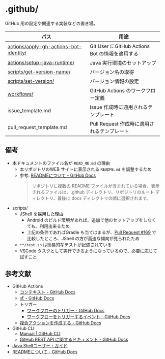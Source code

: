 # .github/
GitHub 用の設定や関連する実装などの置き場。

パス | 用途
--- | ---
[actions/apply-gh-actions-bot-identity/](./actions/apply-gh-actions-bot-identity/) | Git User にGitHub Actions Bot の情報を適用する
[actions/setup-java-runtime/](./actions/setup-java-runtime/) | Java 実行環境のセットアップ
[scripts/get-version-name/](./scripts/get-version-name/) | バージョン名の取得
[scripts/set-version/](./scripts/set-version/) | バージョン情報の設定
[workflows/](./workflows/) | GitHub Actions のワークフロー定義
issue_template.md | Issue 作成時に適用されるテンプレート
pull_request_template.md | Pull Request 作成時に適用されるテンプレート



## 備考
* 本ドキュメントのファイル名が `READ_ME.md` の理由
    * 本リポジトリのWEB サイトに表示される `README.md` を調整するため
    * 参考: [READMEについて - GitHub Docs]
        > リポジトリに複数の README ファイルが含まれている場合、表示されるファイルは、.github ディレクトリ、リポジトリのルート ディレクトリ、最後に docs ディレクトリの順に選択されます。
* scripts/
    * JShell を採用した理由
        * Android のビルド環境があれば、追加で他のセットアップをしなくても、利用出来るため
        * 上記の条件であればGradle も当てはまるが、[Pull Request #169](https://github.com/tshion/yumemi-inc_android-engineer-codecheck/pull/169) で比較したところ、JShell の方が高速な傾向が見られたため
    * `**/test.sh` は簡易的なテストが記述されている
    * VSCode タスクとして実行できるようになっているので、必要に応じて試すこと



## 参考文献
* GitHub Actions
    * [コンテキスト - GitHub Docs](https://docs.github.com/ja/actions/learn-github-actions/contexts)
    * [式 - GitHub Docs](https://docs.github.com/ja/actions/learn-github-actions/expressions)
    * トリガー
        * [ワークフローのトリガー - GitHub Docs](https://docs.github.com/ja/actions/using-workflows/triggering-a-workflow)
        * [ワークフローをトリガーするイベント - GitHub Docs](https://docs.github.com/ja/actions/using-workflows/events-that-trigger-workflows)
    * [複合アクションを作成する - GitHub Docs](https://docs.github.com/ja/actions/creating-actions/creating-a-composite-action)
* GitHub CLI
    * [Manual | GitHub CLI](https://cli.github.com/manual/)
    * [GitHub REST API に関するドキュメント - GitHub Docs](https://docs.github.com/ja/rest?apiVersion=2022-11-28)
* [Java Shellユーザー・ガイド](https://docs.oracle.com/javase/jp/17/jshell/toc.htm)
* [READMEについて - GitHub Docs]



[READMEについて - GitHub Docs]: https://docs.github.com/ja/repositories/managing-your-repositorys-settings-and-features/customizing-your-repository/about-readmes
